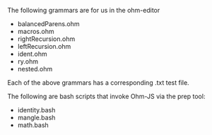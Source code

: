 The following grammars are for us in the ohm-editor

- balancedParens.ohm
- macros.ohm
- rightRecursion.ohm
- leftRecursion.ohm
- ident.ohm
- ry.ohm
- nested.ohm

Each of the above grammars has a corresponding .txt test file.

The following are bash scripts that invoke Ohm-JS via the prep tool:

- identity.bash
- mangle.bash
- math.bash

